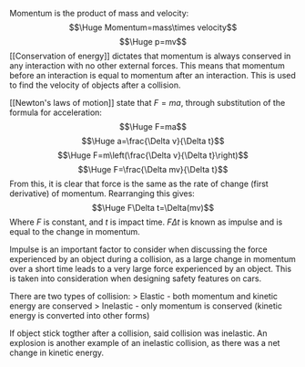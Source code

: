 
Momentum is the product of mass and velocity:
$$\Huge Momentum=mass\times velocity$$
$$\Huge p=mv$$
[[Conservation of energy]] dictates that momentum is always conserved in any interaction with no other external forces. This means that momentum before an interaction is equal to momentum after an interaction. This is used to find the velocity of objects after a collision.

[[Newton's laws of motion]] state that $F=ma$, through substitution of the formula for acceleration:
$$\Huge F=ma$$
$$\Huge a=\frac{\Delta v}{\Delta t}$$
$$\Huge F=m\left(\frac{\Delta v}{\Delta t}\right)$$
$$\Huge F=\frac{\Delta mv}{\Delta t}$$
From this, it is clear that force is the same as the rate of change (first derivative) of momentum. Rearranging this gives:
$$\Huge F\Delta t=\Delta(mv)$$
Where $F$ is constant, and $t$ is impact time. $F\Delta t$ is known as impulse and is equal to the change in momentum.

Impulse is an important factor to consider when discussing the force experienced by an object during a collision, as a large change in momentum over a short time leads to a very large force experienced by an object. This is taken into consideration when designing safety features on cars.

There are two types of collision:
\> Elastic - both momentum and kinetic energy are conserved
\> Inelastic - only momentum is conserved (kinetic energy is converted into other forms)

If object stick togther after a collision, said collision was inelastic. An explosion is another example of an inelastic collision, as there was a net change in kinetic energy.